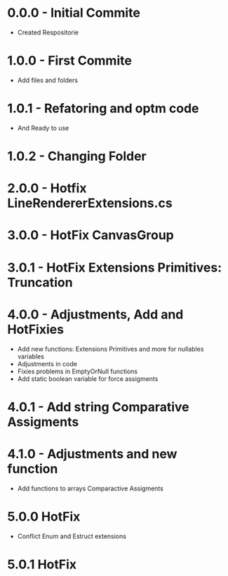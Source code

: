 # 0.0.0 - Initial Commite
- Created Respositorie
# 1.0.0 - First Commite
- Add files and folders
# 1.0.1 - Refatoring and optm code
- And Ready to use
# 1.0.2 - Changing Folder
# 2.0.0 - Hotfix LineRendererExtensions.cs
# 3.0.0 - HotFix CanvasGroup
# 3.0.1 - HotFix Extensions Primitives: Truncation
# 4.0.0 - Adjustments, Add and HotFixies
- Add new functions: Extensions Primitives and more for nullables variables
- Adjustments in code
- Fixies problems in EmptyOrNull functions
- Add static boolean variable for force assigments
# 4.0.1 - Add string Comparative Assigments
# 4.1.0 - Adjustments and new function
- Add functions to arrays Comparactive Assigments
# 5.0.0 HotFix
- Conflict Enum and Estruct extensions
# 5.0.1 HotFix
